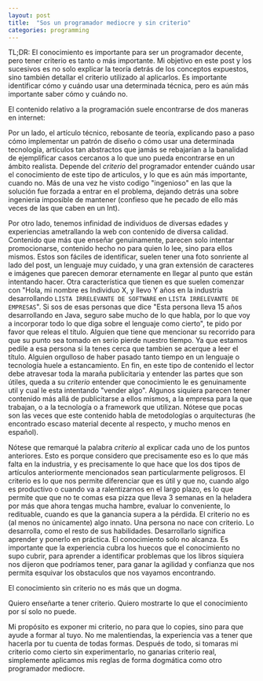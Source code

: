 ```yaml
---
layout: post
title:  "Sos un programador mediocre y sin criterio"
categories: programming
---
```


TL;DR: El conocimiento es importante para ser un programador decente, pero tener criterio es tanto o más importante. Mi objetivo en este post y los sucesivos es no solo explicar la teoría detrás de los conceptos expuestos, sino también detallar el criterio utilizado al aplicarlos. Es importante identificar cómo y cuándo usar una determinada técnica, pero es aún más importante saber cómo y cuándo no.

El contenido relativo a la programación suele encontrarse de dos maneras en internet:

Por un lado, el artículo técnico, rebosante de teoría, explicando paso a paso cómo implementar un patrón de diseño o cómo usar una determinada tecnología, artículos tan abstractos que jamás se rebajarían a la banalidad de ejemplificar casos cercanos a lo que uno pueda encontrarse en un ámbito realista. Depende del *criterio* del programador entender cuándo usar el conocimiento de este tipo de articulos, y lo que es aún más importante, cuando no. Más de una vez he visto codigo "ingenioso" en las que la solución fue forzada a entrar en el problema, dejando detrás una sobre ingenieria imposible de mantener (confieso que he pecado de ello más veces de las que caben en un Int).

Por otro lado, tenemos infinidad de individuos de diversas edades y experiencias ametrallando la web con contenido de diversa calidad. Contenido que más que enseñar genuinamente, parecen solo intentar promocionarse, contenido hecho no para quien lo lee, sino para ellos mismos. Estos son fáciles de identificar, suelen tener una foto sonriente al lado del post, un lenguaje muy cuidado, y una gran extensión de caracteres e imágenes que parecen demorar eternamente en llegar al punto que están intentando hacer. Otra característica que tienen es que suelen comenzar con "Hola, mi nombre es Individuo X, y llevo Y años en la industria desarrollando `LISTA IRRELEVANTE DE SOFTWARE` en `LISTA IRRELEVANTE DE EMPRESAS`". Si sos de esas personas que dice "Esta persona lleva 15 años desarrollando en Java, seguro sabe mucho de lo que habla, por lo que voy a incorporar todo lo que diga sobre el lenguaje como cierto", te pido por favor que releas el título. Alguien que tiene que mencionar su recorrido para que su punto sea tomado en serio pierde nuestro tiempo. Ya que estamos pedile a esa persona si la tenes cerca que tambien se acerque a leer el título. Alguien orgulloso de haber pasado tanto tiempo en un lenguaje o tecnología huele a estancamiento. En fin, en este tipo de contenido el lector debe atravesar toda la maraña publicitaria y entender las partes que son útiles, queda a su *criterio* entender que conocimiento le es genuinamente util y cual le esta intentando "vender algo". Algunos siquiera parecen tener contenido más allá de publicitarse a ellos mismos, a la empresa para la que trabajan, o a la tecnología o a framework que utilizan. Nótese que pocas son las veces que este contenido habla de metodologías o arquitecturas (he encontrado escaso material decente al respecto, y mucho menos en español).

Nótese que remarqué la palabra *criterio* al explicar cada uno de los puntos anteriores. Esto es porque considero que precisamente eso es lo que más falta en la industria, y es precisamente lo que hace que los dos tipos de artículos anteriormente mencionados sean particularmente peligrosos. El criterio es lo que nos permite diferenciar que es útil y que no, cuando algo es productivo o cuando va a ralentizarnos en el largo plazo, es lo que permite que que no te comas esa pizza que lleva 3 semanas en la heladera por más que ahora tengas mucha hambre, evaluar lo conveniente, lo redituable, cuando es que la ganancia supera a la pérdida. El criterio no es (al menos no únicamente) algo innato. Una persona no nace con criterio. Lo desarrolla, como el resto de sus habilidades. Desarrollarlo significa aprender y ponerlo en práctica. El conocimiento solo no alcanza. Es importante que la experiencia cubra los huecos que el conocimiento no supo cubrir, para aprender a identificar problemas que los libros siquiera nos dijeron que podríamos tener, para ganar la agilidad y confianza que nos permita esquivar los obstaculos que nos vayamos encontrando.

El conocimiento sin criterio no es más que un dogma.

Quiero enseñarte a tener criterio. Quiero mostrarte lo que el conocimiento por sí solo no puede.

Mi propósito es exponer mi criterio, no para que lo copies, sino para que ayude a formar al tuyo. No me malentiendas, la experiencia vas a tener que hacerla por tu cuenta de todas formas. Después de todo, si tomaras mi criterio como cierto sin experimentarlo, no ganarias criterio real, simplemente aplicamos mis reglas de forma dogmática como otro programador mediocre.
